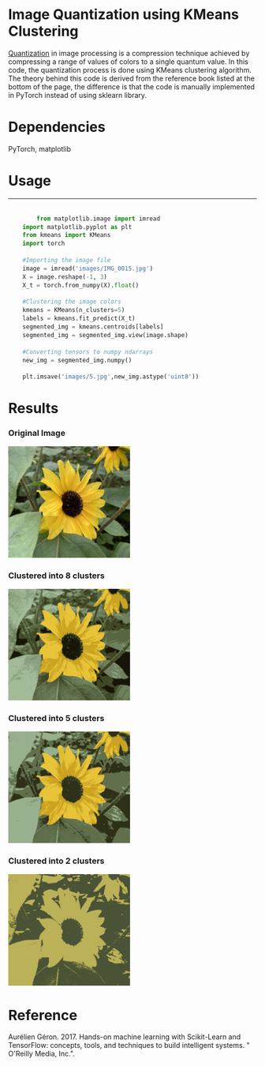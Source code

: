 Image Quantization using KMeans Clustering
==============================================================================

[Quantization](https://en.wikipedia.org/wiki/Quantization_(image_processing)) in image processing is a compression technique achieved by compressing a range of values of colors to a single quantum value. In this code, the quantization process is done using KMeans clustering algorithm. The theory behind this code is derived from the reference book listed at the bottom of the page, the difference is that the code is manually implemented in PyTorch instead of using sklearn library.

# Dependencies
PyTorch, matplotlib

# Usage
********************************************************************************
```python

        from matplotlib.image import imread
	import matplotlib.pyplot as plt
	from kmeans import KMeans
	import torch

	#Importing the image file
	image = imread('images/IMG_0015.jpg')
	X = image.reshape(-1, 3)
	X_t = torch.from_numpy(X).float()

	#Clustering the image colors
	kmeans = KMeans(n_clusters=5)
	labels = kmeans.fit_predict(X_t)
	segmented_img = kmeans.centroids[labels]
	segmented_img = segmented_img.view(image.shape)

	#Converting tensors to numpy ndarrays
	new_img = segmented_img.numpy()

	plt.imsave('images/5.jpg',new_img.astype('uint8'))
```
# Results

### Original Image
<p float="center">
  <img src="/images/IMG_0015.jpg" width="49%"/>
</p>

### Clustered into 8 clusters
<p float="center">
  <img src="/images/8.jpg" width="49%"/>
</p>

### Clustered into 5 clusters
<p float="center">
  <img src="/images/5.jpg" width="49%"/>
</p>

### Clustered into 2 clusters
<p float="center">
  <img src="/images/2.jpg" width="49%"/>
</p>

# Reference
Aurélien Géron. 2017. Hands-on machine learning with Scikit-Learn and TensorFlow: concepts, tools, and techniques to build intelligent systems. " O'Reilly Media, Inc.".
